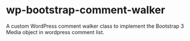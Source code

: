 # wp-bootstrap-comment-walker
A custom WordPress comment walker class to implement the Bootstrap 3 Media object in wordpress comment list.
